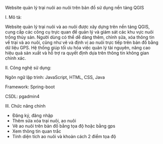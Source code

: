 Website quản lý trại nuôi ao nuôi trên bản đồ sử dụng nền tảng QGIS

I. Mô tả:

Website quản lý trại nuôi và ao nuôi được xây dựng trên nền tảng QGIS, cung cấp các công cụ trực quan để quản lý và giám sát các khu vực nuôi trồng thủy sản. Người dùng có thể dễ dàng thêm, chỉnh sửa, xóa thông tin về trại và ao nuôi, cũng như vẽ và định vị ao nuôi trực tiếp trên bản đồ bằng dữ liệu GPS. Hệ thống giúp tối ưu hóa việc quản lý tài nguyên, nâng cao hiệu quả sản xuất và hỗ trợ ra quyết định dựa trên thông tin không gian chính xác.

II. Công nghệ sử dụng:

Ngôn ngữ lập trình: JavaScript, HTML, CSS, Java

Framework: Spring-boot

CSDL: pgadmin4

III. Chức năng chính

- Đăng ký, đăng nhập
- Thêm sửa xóa trại nuôi, ao nuôi
- Vẽ ao nuôi trên bản đồ bằng tọa độ hoặc bằng gps
- Xem thông tin quan trắc
- Tính diện tích ao nuôi và khoản cách 2 điểm tọa độ
